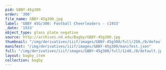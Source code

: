 ```yaml
---
pid: GBBY-45g300
order: '300'
file_name: GBBY-45g300.jpg
label: 'GBBY 45G/300: Football Cheerleaders - c1933'
_date: '1933'
object_type: glass plate negative
source: http://archives.nd.edu/Bagby/GBBY-45g300.jpg
thumbnail: "/img/derivatives/iiif/images/GBBY-45g300/full/250,/0/default.jpg"
manifest: "/img/derivatives/iiif/images/GBBY-45g300/manifest.json"
full: "/img/derivatives/iiif/images/GBBY-45g300/full/1140,/0/default.jpg"
layout: bagby_item
collection: bagby
---
```


